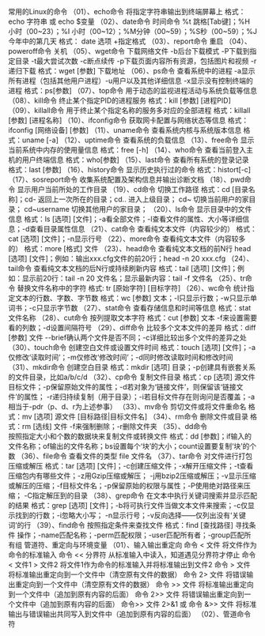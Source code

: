 常用的Linux的命令
（01）、echo命令 将指定字符串输出到终端屏幕上
    格式： echo 字符串 或 echo $变量
（02）、date命令 时间命令 
    %t 跳格[Tab键]；%H 小时（00~23）；%I 小时（00~12）；%M分钟（00~59）；%S秒（00~59）；%J 今年中的第几天 
    格式： date 选项 +指定格式
（03）、report命令 重启
（04）、poweroff命令 关机
（05）、wget命令 下载网络文件
    -b后台下载模式 -P下载到指定目录 -t最大尝试次数 -c断点续传 -p下载页面内容所有资源，包括图片和视频 -r递归下载
    格式：wget [参数] 下载地址
（06）、ps命令 查看系统中的进程
    -a显示所有进程（包括其他用户进程）-u用户以及其他详细信息 -x显示没有控制终端的进程
    格式：ps[参数]
（07）、top命令 用于动态的监视进程活动与系统负载等信息
（08）、kill命令 
    终止某个指定PID的进程服务
    格式：kill [参数] [进程PID]
（09）、killall命令
    用于终止某个指定名称的服务多对应的全部进程
    格式：killall [参数] [进程名称]
（10）、ifconfig命令 获取网卡配置与网络状态等信息
    格式：ifconfig [网络设备] [参数]
（11）、uname命令 查看系统内核与系统版本信息
    格式：uname [-a]
（12）、uptime命令 查看系统的负载信息
（13）、free命令 显示当前系统中内存的使用量信息
    格式：free [-h]
（14）、who命令
    查看当前登入主机的用户终端信息
    格式：who[参数]
（15）、last命令
    查看所有系统的登录记录
    格式：last [参数]
（16）、history命令
    显示历史执行过的命令
    格式：histort[-c]
（17）、sosreport命令
    收集系统配置及架构信息并输出诊断文档
（18）、pwd命令
    显示用户当前所处的工作目录
（19）、cd命令
    切换工作路径
    格式：cd [目录名称]；cd- 返回上一次所在的目录；cd.. 进入上级目录； cd~ 切换当前用户的家目录；
        cd~username 切换其他用户的家目录；
（20）、ls命令
    显示目录中的文件信息
    格式：ls [选项] [文件]；-a看全部文件；-l查看文件的属性、大小等详细信息；-d查看目录属性信息
（21）、cat命令
    查看纯文本文件（内容较少的）
    格式：cat [选项] [文件]；-n显示行号
（22）、more命令
    查看纯文本文件（内容较多的）
    格式：more [格式] 文件
（23）、head命令
    查看纯文本文档的前N行
    head [选项] [文件]；例如：输出xxx.cfg文件的前20行；head -n 20 xxx.cfg
（24）、tail命令
    查看纯文本文档的后N行或持续刷新内容
    格式：tail [选项] [文件]；例如：显示前20行：tail -n 20 文件名；显示最新内容：tail -f 文件名
（25）、tr命令
    替换文件名称中的字符
    格式: tr [原始字符] [目标字符]
（26）、wc命令
    统计指定文本的行数、字数、字节数
    格式：wc [参数] 文本；-l只显示行数；-w只显示单词书；-c只显示字节数
（27）、stat命令
    查看存储信息和时间等信息
    格式：stat 文件名称
（28）、cut命令
    按列提取文本字符
    格式：cut [参数] 文本 -f来设置需要看的列数；-d设置间隔符号
（29）、diff命令
    比较多个文本文件的差异
    格式：diff [参数] 文件 --brief确认两个文件是否不同；-c详细比较出多个文件的差异之处
（30）、touch命令
    创建空白文件或设置文件时间
    格式：touch [选项] [文件]；-a仅修改‘读取时间’；-m仅修改‘修改时间’；-d同时修改读取时间和修改时间
（31）、mkdir命令
    创建空白目录
    格式：mkdir [选项] 目录；-p创建具有嵌套关系的文件目录，比如a/b/c/d
（32）、cp命令
    复制文件目录
    格式：cp [选项] 源文件 目标文件；-p保留原始文件的属性；-d若对象为‘链接文件’，则保留该‘链接文件’的属性；
    -r递归持续复制（用于目录）；-i若目标文件存在则询问是否覆盖；-a相当于-pdr（p、d、r为上述参事）
（33）、mv命令
    剪切文件或将文件重命名
    格式：mv [选项] 源文件 [目标路径|目标文件名]
（34）、rm命令
    删除文件或目录
    格式：rm [选线] 文件 -f来强制删除；-r删除文件夹
（35）、dd命令   
    按照指定大小和个数的数据块来复制文件或转换文件
    格式：dd [参数]；if输入的文件名称；of输出的文件名称；bs设置每个‘块’的大小；count设置要复制‘块’的个数
（36）、file命令
    查看文件的类型
    file 文件名
（37）、tar命令
    对文件进行打包压缩或解压
    格式：tar [选项] [文件]；-c创建压缩文件；-x解开压缩文件；-t查看压缩包内有哪些文件；-z用Gzip压缩或解压；
    -j用bzip2压缩或解压；-v显示压缩或解压的压缩；-f目标文件名；-p保留原始的权限与属性；-P使用绝对路径来压缩；
    -C指定解压到的目录
（38）、grep命令
    在文本中执行关键词搜索并显示匹配的结果
    格式：grep [选项] [文件]；-b将可执行文件当做文本文件来搜索；-c仅显示找到的行数；-i忽略大小写；
    -n显示行号；-v反向选择——仅列出没有‘关键词’的行
（39）、find命令
    按照指定条件来查找文件
    格式：find [查找路径] 寻找条件 操作；-name匹配名称；-perm匹配权限；-user匹配所有者；-group匹配所有组
管道符、重定向与环境变量
（01）、输入输出重定向
    命令 < 文件                            将文件作为命令的标准输入
    命令 << 分界符                         从标准输入中读入，知道遇见分界符才停止
    命令 < 文件1 > 文件2                   将文件1作为命令的标准输入并将标准输出到文件2
    命令 > 文件                            将标准输出重定向到一个文件中（清空原有文件的数据）
    命令 2> 文件                           将错误输出重定向到一个文件中（清空原有文件的数据）
    命令 >> 文件                           将标准输出重定向到一个文件中（追加到原有内容的后面）
    命令 2>> 文件                          将错误输出重定向到一个文件中（追加到原有内容的后面）
    命令>> 文件 2>&1 或 命令 &>> 文件       将标准输出与错误输出共同写入到文件中（追加到原有内容的后面）
（02）、管道命令符
